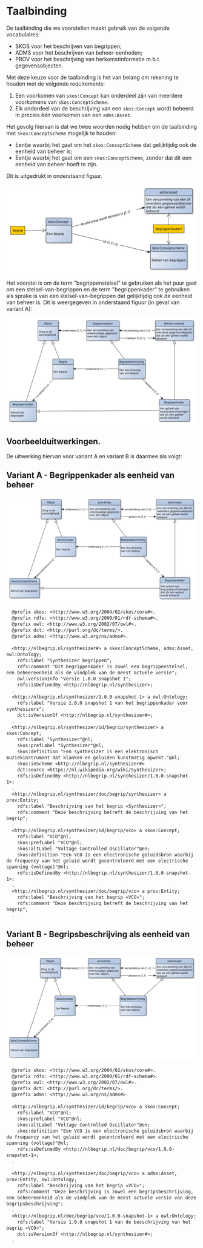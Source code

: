 # Taalbinding

De taalbinding die we voorstellen maakt gebruik van de volgende vocabulaires:

- SKOS voor het beschrijven van begrippen;
- ADMS voor het beschrijven van beheer-eenheden;
- PROV voor het beschrijving van herkomstinformatie m.b.t. gegevensobjecten.

Met deze keuze voor de taalbinding is het van belang om rekening te houden met de volgende requirements:

1. Een voorkomen van `skos:Concept` kan onderdeel zijn van meerdere voorkomens van `skos:ConceptScheme`.
2. Elk onderdeel van de beschrijving van een `skos:Concept` wordt beheerd in precies één voorkomen van een `adms:Asset`.

Het gevolg hiervan is dat we twee woorden nodig hebben om de taalbinding met `skos:ConceptScheme` mogelijk te houden:
- Eentje waarbij het gaat om het `skos:ConceptScheme` dat gelijktijdig ook de eenheid van beheer is;
- Eentje waarbij het gaat om een `skos:ConceptScheme`, zonder dat dit een eenheid van beheer hoeft te zijn.

Dit is uitgedrukt in onderstaand figuur.

![](media/beheereenheid-stelsel.svg)

Het voorstel is om de term "begrippenstelsel" te gebruiken als het puur gaat om een stelsel-van-begrippen en de term "begrippenkader" te gebruiken als sprake is van een stelsel-van-begrippen dat gelijktijdig ook de eenheid van beheer is. Dit is weergegeven in onderstaand figuur (in geval van variant A):

![](media/begrippenkader-begrippenstelsel.svg)

## Voorbeelduitwerkingen.

De uitwerking hiervan voor variant A en variant B is daarmee als volgt:

## Variant A - Begrippenkader als eenheid van beheer

![](media/begrippenkader-begrippenstelsel-taalbinding.svg)

```
  @prefix skos: <http://www.w3.org/2004/02/skos/core#>.
  @prefix rdfs: <http://www.w3.org/2000/01/rdf-schema#>.
  @prefix owl: <http://www.w3.org/2002/07/owl#>.
  @prefix dct: <http://purl.org/dc/terms/>.
  @prefix adms: <http://www.w3.org/ns/adms#>.

  <http://nlbegrip.nl/synthesizer#> a skos:ConceptScheme, adms:Asset, owl:Ontology;
    rdfs:label "Synthesizer begrippen";
    rdfs:comment "Dit begrippenkader is zowel een begrippenstelsel, een beheereenheid als de vindplek van de meest actuele versie";
    owl:versionInfo "Versie 1.0.0 snapshot 1";
    rdfs:isDefinedBy <http://nlbegrip.nl/synthesizer>;
  .
  <http://nlbegrip.nl/synthesizer/1.0.0-snapshot-1> a owl:Ontology;
    rdfs:label "Versie 1.0.0 snapshot 1 van het begrippenkader voor synthesizers";
    dct:isVersionOf <http://nlbegrip.nl/synthesizer#>;
  .
  <http://nlbegrip.nl/synthesizer/id/begrip/synthesizer> a skos:Concept;
    rdfs:label "Synthesizer"@nl;
    skos:prefLabel "Synthesizer"@nl;
    skos:definition "Een synthesizer is een elektronisch muziekinstrument dat klanken en geluiden kunstmatig opwekt."@nl;
    skos:inScheme <http://nlbegrip.nl/synthesizer#>
    dct:source <https://nl.wikipedia.org/wiki/Synthesizer>;
    rdfs:isDefinedBy <http://nlbegrip.nl/synthesizer/1.0.0-snapshot-1>;
  .
  <http://nlbegrip.nl/synthesizer/doc/begrip/synthesizer> a prov:Entity;
    rdfs:label "Beschrijving van het begrip «Synthesizer»";
    rdfs:comment "Deze beschrijving betreft de beschrijving van het begrip";
  .
  <http://nlbegrip.nl/synthesizer/id/begrip/vco> a skos:Concept;
    rdfs:label "VCO"@nl;
    skos:prefLabel "VCO"@nl;
    skos:altLabel "Voltage Controlled Oscillator"@en;
    skos:definition "Een VCO is een electronische geluidsbron waarbij de frequency van het geluid wordt gecontroleerd met een electrische spanning (voltage)"@nl;
    rdfs:isDefinedBy <http://nlbegrip.nl/synthesizer/1.0.0-snapshot-1>;
  .
  <http://nlbegrip.nl/synthesizer/doc/begrip/vco> a prov:Entity;
    rdfs:label "Beschrijving van het begrip «VCO»";
    rdfs:comment "Deze beschrijving betreft de beschrijving van het begrip";
  .
```

## Variant B - Begripsbeschrijving als eenheid van beheer

![](media/begrippenstelsel-begripsbeschrijving-taalbinding.svg)

```
  @prefix skos: <http://www.w3.org/2004/02/skos/core#>.
  @prefix rdfs: <http://www.w3.org/2000/01/rdf-schema#>.
  @prefix owl: <http://www.w3.org/2002/07/owl#>.
  @prefix dct: <http://purl.org/dc/terms/>.
  @prefix adms: <http://www.w3.org/ns/adms#>.

  <http://nlbegrip.nl/synthesizer/id/begrip/vco> a skos:Concept;
    rdfs:label "VCO"@nl;
    skos:prefLabel "VCO"@nl;
    skos:altLabel "Voltage Controlled Oscillator"@en;
    skos:definition "Een VCO is een electronische geluidsbron waarbij de frequency van het geluid wordt gecontroleerd met een electrische spanning (voltage)"@nl;
    rdfs:isDefinedBy <http://nlbegrip.nl/doc/begrip/vco/1.0.0-snapshot-1>;
  .

  <http://nlbegrip.nl/synthesizer/doc/begrip/vco> a adms:Asset, prov:Entity, owl:Ontology;
    rdfs:label "Beschrijving van het begrip «VCO»";
    rdfs:comment "Deze beschrijving is zowel een begripsbeschrijving, een beheereenheid als de vindplek van de meest actuele versie van deze begripsbeschrijving";
  .
  <http://nlbegrip.nl/doc/begrip/vco/1.0.0-snapshot-1> a owl:Ontology;
    rdfs:label "Versie 1.0.0 snapshot 1 van de besschrijving van het begrip «VCO»";
    dct:isVersionOf <http://nlbegrip.nl/synthesizer#>;
  .
```
